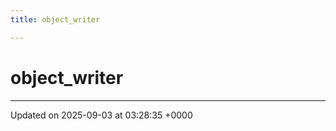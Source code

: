 ```yaml
---
title: object_writer

---
```


# object_writer





-------------------------------

Updated on 2025-09-03 at 03:28:35 +0000